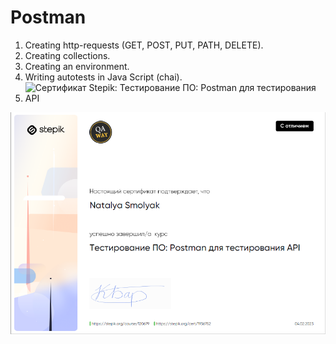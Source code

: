 # Postman
1. Creating http-requests (GET, POST, PUT, PATH, DELETE).
2. Creating collections.
3. Creating an environment.
4. Writing autotests in Java Script (chai).
5. ![Сертификат Stepik: Тестирование ПО: Postman для тестирования API](https://stepik.org/cert/1936752)

![Postman](https://github.com/NatashaSmolyak/Postman/blob/main/assets/Stepik_Sertificat.png)
